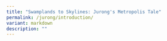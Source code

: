```yaml
---
title: "Swamplands to Skylines: Jurong's Metropolis Tale"
permalink: /jurong/introduction/
variant: markdown
description: ""
---
```

